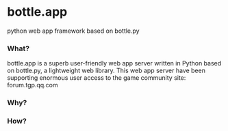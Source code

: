 # bottle.app
python web app framework based on bottle.py

### What?
bottle.app is a superb user-friendly web app server written in Python based on bottle.py, a lightweight web library. This web app server have been supporting enormous user access to the game community site: forum.tgp.qq.com

### Why?

### How?

